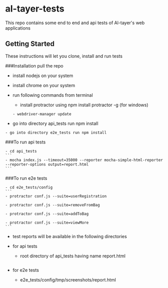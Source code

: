 # al-tayer-tests
This repo contains some end to end and api tests of Al-tayer's web applications

## Getting Started

These instructions will let you clone, install and run tests

###Installation
pull the repo

- install nodejs on your system

- install chrome on your system

- run following commands from terminal

	- install protractor using npm install protractor -g (for windows)
	```
	- webdriver-manager update
	```

- go into directory api_tests run npm install
```
- go into directory e2e_tests run npm install
```
###To run api tests
	
	- cd api_tests
	```
	- mocha index.js --timeout=35000 --reporter mocha-simple-html-reporter --reporter-options output=report.html
	```
###To run e2e tests

	- cd e2e_tests/config
	```
	- protractor conf.js --suite=userRegistration
	
	- protractor conf.js --suite=removeFromBag
	
	- protractor conf.js --suite=addToBag
	
	- protractor conf.js --suite=viewMore
	```
- test reports will be available in the following directories

- for api tests

	- root directory of api_tests having name report.html
	```
- for e2e tests

	- e2e_tests/config/tmp/screenshots/report.html
	```